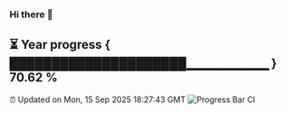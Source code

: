 ### Hi there 👋
⏳ Year progress { █████████████████████▁▁▁▁▁▁▁▁▁ } 70.62 %
---
⏰ Updated on Mon, 15 Sep 2025 18:27:43 GMT
![Progress Bar CI](https://github.com/liununu/liununu/workflows/Progress%20Bar%20CI/badge.svg)

